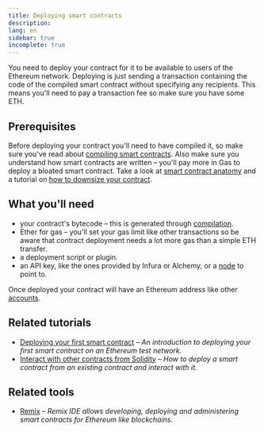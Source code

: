 ```yaml
---
title: Deploying smart contracts
description:
lang: en
sidebar: true
incomplete: true
---
```


You need to deploy your contract for it to be available to users of the Ethereum network. Deploying is just sending a transaction containing the code of the compiled smart contract without specifying any recipients. This means you'll need to pay a transaction fee so make sure you have some ETH.

## Prerequisites

Before deploying your contract you'll need to have compiled it, so make sure you've read about [compiling smart contracts](/developers/docs/smart-contracts/compiling-smart-contracts/). Also make sure you understand how smart contracts are written – you'll pay more in Gas to deploy a bloated smart contract. Take a look at [smart contract anatomy](/developers/docs/smart-contracts/anatomy/) and a tutorial on [how to downsize your contract](/developers/tutorials/downsizing-contracts-to-fight-the-contract-size-limit/).

## What you'll need

- your contract's bytecode – this is generated through [compilation](/developers/docs/smart-contracts/compiling-smart-contracts/).
- Ether for gas – you'll set your gas limit like other transactions so be aware that contract deployment needs a lot more gas than a simple ETH transfer.
- a deployment script or plugin.
- an API key, like the ones provided by Infura or Alchemy, or a [node](/developers/docs/nodes-and-clients/) to point to.

<!-- Elaborate on options: e.g. run a node, use a node as a service etc. -->

Once deployed your contract will have an Ethereum address like other [accounts](/developers/docs/accounts/).

## Related tutorials

- [Deploying your first smart contract](/developers/tutorials/deploying-your-first-smart-contract/) _– An introduction to deploying your first smart contract on an Ethereum test network._
- [Interact with other contracts from Solidity](/developers/tutorials/interact-with-other-contracts-from-solidity/) _– How to deploy a smart contract from an existing contract and interact with it._

## Related tools

- [Remix](https://remix.ethereum.org) _– Remix IDE allows developing, deploying and administering smart contracts for Ethereum like blockchains._
